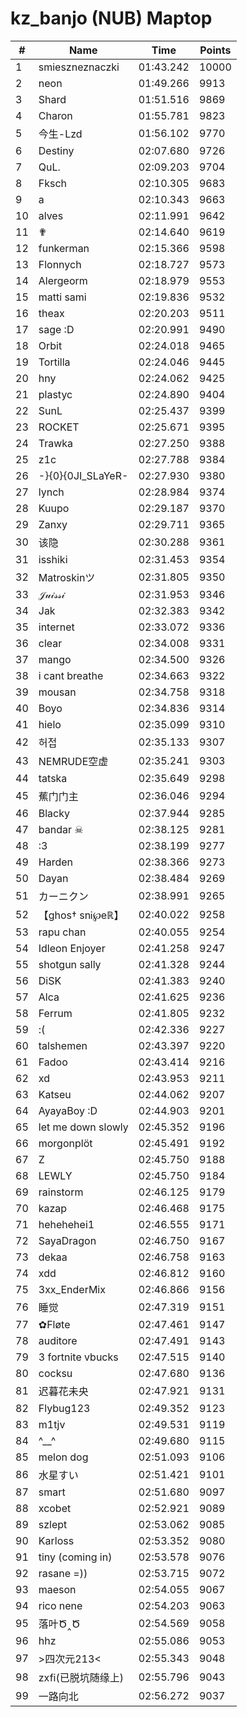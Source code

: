 # kz_banjo (NUB) Maptop

|  # | Name | Time | Points |
|-------------- | -------------- | -------------- | -------------- | 
| 1 | smieszneznaczki | 01:43.242 | 10000 | 
| 2 | neon | 01:49.266 | 9913 | 
| 3 | Shard | 01:51.516 | 9869 | 
| 4 | Charon | 01:55.781 | 9823 | 
| 5 | 今生-Lzd | 01:56.102 | 9770 | 
| 6 | Destiny | 02:07.680 | 9726 | 
| 7 | QuL. | 02:09.203 | 9704 | 
| 8 | Fksch | 02:10.305 | 9683 | 
| 9 | a | 02:10.343 | 9663 | 
| 10 | alves | 02:11.991 | 9642 | 
| 11 | ✟ | 02:14.640 | 9619 | 
| 12 | funkerman | 02:15.366 | 9598 | 
| 13 | Flonnych | 02:18.727 | 9573 | 
| 14 | Alergeorm | 02:18.979 | 9553 | 
| 15 | matti sami | 02:19.836 | 9532 | 
| 16 | theax | 02:20.203 | 9511 | 
| 17 | sage :D | 02:20.991 | 9490 | 
| 18 | Orbit | 02:24.018 | 9465 | 
| 19 | Tortilla | 02:24.046 | 9445 | 
| 20 | hny | 02:24.062 | 9425 | 
| 21 | plastyc | 02:24.890 | 9404 | 
| 22 | SunL | 02:25.437 | 9399 | 
| 23 | ROCKET | 02:25.671 | 9395 | 
| 24 | Trawka | 02:27.250 | 9388 | 
| 25 | z1c | 02:27.788 | 9384 | 
| 26 | -}{0}{0JI_SLaYeR- | 02:27.930 | 9380 | 
| 27 | lynch | 02:28.984 | 9374 | 
| 28 | Kuupo | 02:29.187 | 9370 | 
| 29 | Zanxy | 02:29.711 | 9365 | 
| 30 | 该隐 | 02:30.288 | 9361 | 
| 31 | isshiki | 02:31.453 | 9354 | 
| 32 | Matroskinツ | 02:31.805 | 9350 | 
| 33 | 𝒥𝓊𝒾𝓈𝓈𝒾 | 02:31.953 | 9346 | 
| 34 | Jak | 02:32.383 | 9342 | 
| 35 | internet | 02:33.072 | 9336 | 
| 36 | clear | 02:34.008 | 9331 | 
| 37 | mango | 02:34.500 | 9326 | 
| 38 | i cant breathe | 02:34.663 | 9322 | 
| 39 | mousan | 02:34.758 | 9318 | 
| 40 | Boyo | 02:34.836 | 9314 | 
| 41 | hielo | 02:35.099 | 9310 | 
| 42 | 허접 | 02:35.133 | 9307 | 
| 43 | NEMRUDE空虚 | 02:35.241 | 9303 | 
| 44 | tatska | 02:35.649 | 9298 | 
| 45 | 蕉门门主 | 02:36.046 | 9294 | 
| 46 | Blacky | 02:37.944 | 9285 | 
| 47 | bandar ☠ | 02:38.125 | 9281 | 
| 48 | :3 | 02:38.199 | 9277 | 
| 49 | Harden | 02:38.366 | 9273 | 
| 50 | Dayan | 02:38.484 | 9269 | 
| 51 | カーニクン | 02:38.991 | 9265 | 
| 52 | 【ghos† snᎥ℘eℝ】 | 02:40.022 | 9258 | 
| 53 | rapu chan | 02:40.055 | 9254 | 
| 54 | Idleon Enjoyer | 02:41.258 | 9247 | 
| 55 | shotgun sally | 02:41.328 | 9244 | 
| 56 | DiSK | 02:41.383 | 9240 | 
| 57 | Alca | 02:41.625 | 9236 | 
| 58 | Ferrum | 02:41.805 | 9232 | 
| 59 | :( | 02:42.336 | 9227 | 
| 60 | talshemen | 02:43.397 | 9220 | 
| 61 | Fadoo | 02:43.414 | 9216 | 
| 62 | xd | 02:43.953 | 9211 | 
| 63 | Katseu | 02:44.062 | 9207 | 
| 64 | AyayaBoy :D | 02:44.903 | 9201 | 
| 65 | let me down slowly | 02:45.352 | 9196 | 
| 66 | morgonplöt | 02:45.491 | 9192 | 
| 67 | Z | 02:45.750 | 9188 | 
| 68 | LEWLY | 02:45.750 | 9184 | 
| 69 | rainstorm | 02:46.125 | 9179 | 
| 70 | kazap | 02:46.468 | 9175 | 
| 71 | hehehehei1 | 02:46.555 | 9171 | 
| 72 | SayaDragon | 02:46.750 | 9167 | 
| 73 | dekaa | 02:46.758 | 9163 | 
| 74 | xdd | 02:46.812 | 9160 | 
| 75 | 3xx_EnderMix | 02:46.866 | 9156 | 
| 76 | 睡觉 | 02:47.319 | 9151 | 
| 77 | ✿Fløte | 02:47.461 | 9147 | 
| 78 | auditore | 02:47.491 | 9143 | 
| 79 | 3 fortnite vbucks | 02:47.515 | 9140 | 
| 80 | cocksu | 02:47.680 | 9136 | 
| 81 | 迟暮花未央 | 02:47.921 | 9131 | 
| 82 | Flybug123 | 02:49.352 | 9123 | 
| 83 | m1tjv | 02:49.531 | 9119 | 
| 84 | ^__^ | 02:49.680 | 9115 | 
| 85 | melon dog | 02:51.093 | 9106 | 
| 86 | 水星すい | 02:51.421 | 9101 | 
| 87 | smart | 02:51.680 | 9097 | 
| 88 | xcobet | 02:52.921 | 9089 | 
| 89 | szlept | 02:53.062 | 9085 | 
| 90 | Karloss | 02:53.352 | 9080 | 
| 91 | tiny (coming in) | 02:53.578 | 9076 | 
| 92 | rasane =)) | 02:53.715 | 9072 | 
| 93 | maeson | 02:54.055 | 9067 | 
| 94 | rico nene | 02:54.203 | 9063 | 
| 95 | 落叶Ծ‸Ծ | 02:54.569 | 9058 | 
| 96 | hhz | 02:55.086 | 9053 | 
| 97 | >四次元213< | 02:55.343 | 9048 | 
| 98 | zxfi(已脱坑随缘上) | 02:55.796 | 9043 | 
| 99 | 一路向北 | 02:56.272 | 9037 | 

